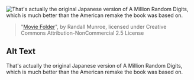 ![That's actually the original Japanese version of A Million Random Digits, which is much better than the American remake the book was based on.](https://imgs.xkcd.com/comics/movie_folder.png)
> "[Movie Folder](https://xkcd.com/1751/)", by Randall Munroe, licensed under Creative Commons Attribution-NonCommercial 2.5 License

## Alt Text
That's actually the original Japanese version of A Million Random Digits, which is much better than the American remake the book was based on.
